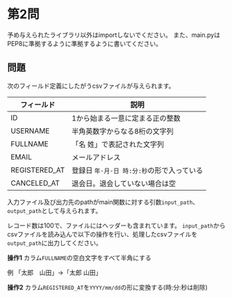 # 第2問
予め与えられたライブラリ以外はimportしないでください。
また、main.pyはPEP8に準拠するように準拠するように書いてください。

## 問題

次のフィールド定義にしたがうcsvファイルが与えられます。

|フィールド|説明|
|---|---|
|ID|1から始まる一意に定まる正の整数|
|USERNAME|半角英数字からなる8桁の文字列|
|FULLNAME|「名 姓」で表記された文字列|
|EMAIL|メールアドレス|
|REGISTERED_AT|登録日 `年-月-日 時:分:秒`の形で入っている|
|CANCELED_AT|退会日。退会していない場合は空|

入力ファイル及び出力先のpathがmain関数に対する引数`input_path`、`output_path`として与えられます。

レコード数は100で、ファイルにはヘッダーも含まれています。
`input_path`からcsvファイルを読み込んで以下の操作を行い、処理したcsvファイルを`output_path`に出力してください。

**操作1**
カラム`FULLNAME`の空白文字をすべて半角にする

例
「太郎　山田」→「太郎 山田」

**操作2**
カラム`REGISTERED_AT`を`YYYY/mm/dd`の形に変換する(時:分:秒は削除)
